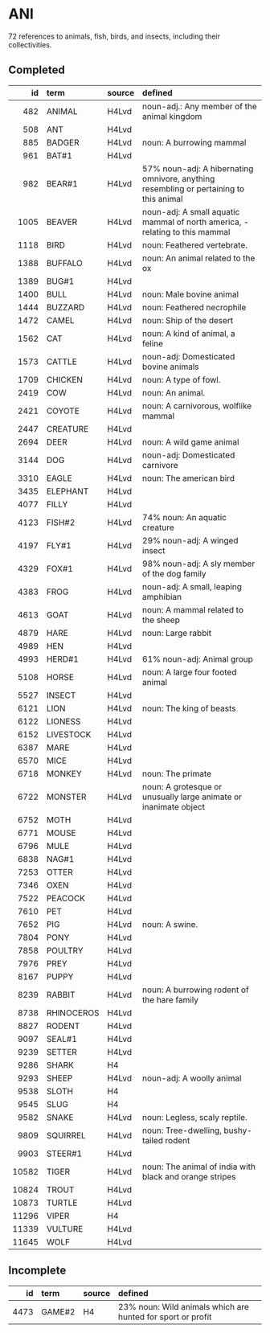 # ANI

72 references to animals, fish, birds, and insects, including their collectivities.

## Completed

|    id | term       | source   | defined                                                                                 |
|------:|:-----------|:---------|:----------------------------------------------------------------------------------------|
|   482 | ANIMAL     | H4Lvd    | noun-adj.: Any member of the animal kingdom                                             |
|   508 | ANT        | H4Lvd    |                                                                                         |
|   885 | BADGER     | H4Lvd    | noun: A burrowing mammal                                                                |
|   961 | BAT#1      | H4Lvd    |                                                                                         |
|   982 | BEAR#1     | H4Lvd    | 57% noun-adj: A hibernating omnivore, anything resembling or pertaining  to this animal |
|  1005 | BEAVER     | H4Lvd    | noun-adj: A small aquatic mammal of north america, -relating to this mammal             |
|  1118 | BIRD       | H4Lvd    | noun: Feathered vertebrate.                                                             |
|  1388 | BUFFALO    | H4Lvd    | noun: An animal related to the ox                                                       |
|  1389 | BUG#1      | H4Lvd    |                                                                                         |
|  1400 | BULL       | H4Lvd    | noun: Male bovine animal                                                                |
|  1444 | BUZZARD    | H4Lvd    | noun: Feathered necrophile                                                              |
|  1472 | CAMEL      | H4Lvd    | noun: Ship of the desert                                                                |
|  1562 | CAT        | H4Lvd    | noun: A kind of animal, a feline                                                        |
|  1573 | CATTLE     | H4Lvd    | noun-adj: Domesticated bovine animals                                                   |
|  1709 | CHICKEN    | H4Lvd    | noun: A type of fowl.                                                                   |
|  2419 | COW        | H4Lvd    | noun: An animal.                                                                        |
|  2421 | COYOTE     | H4Lvd    | noun: A carnivorous, wolflike mammal                                                    |
|  2447 | CREATURE   | H4Lvd    |                                                                                         |
|  2694 | DEER       | H4Lvd    | noun: A wild game animal                                                                |
|  3144 | DOG        | H4Lvd    | noun-adj: Domesticated carnivore                                                        |
|  3310 | EAGLE      | H4Lvd    | noun: The american bird                                                                 |
|  3435 | ELEPHANT   | H4Lvd    |                                                                                         |
|  4077 | FILLY      | H4Lvd    |                                                                                         |
|  4123 | FISH#2     | H4Lvd    | 74% noun: An aquatic creature                                                           |
|  4197 | FLY#1      | H4Lvd    | 29% noun-adj: A winged insect                                                           |
|  4329 | FOX#1      | H4Lvd    | 98% noun-adj: A sly member of the dog family                                            |
|  4383 | FROG       | H4Lvd    | noun-adj: A small, leaping amphibian                                                    |
|  4613 | GOAT       | H4Lvd    | noun: A mammal related to the sheep                                                     |
|  4879 | HARE       | H4Lvd    | noun: Large rabbit                                                                      |
|  4989 | HEN        | H4Lvd    |                                                                                         |
|  4993 | HERD#1     | H4Lvd    | 61% noun-adj: Animal group                                                              |
|  5108 | HORSE      | H4Lvd    | noun: A large four footed animal                                                        |
|  5527 | INSECT     | H4Lvd    |                                                                                         |
|  6121 | LION       | H4Lvd    | noun: The king of beasts                                                                |
|  6122 | LIONESS    | H4Lvd    |                                                                                         |
|  6152 | LIVESTOCK  | H4Lvd    |                                                                                         |
|  6387 | MARE       | H4Lvd    |                                                                                         |
|  6570 | MICE       | H4Lvd    |                                                                                         |
|  6718 | MONKEY     | H4Lvd    | noun: The primate                                                                       |
|  6722 | MONSTER    | H4Lvd    | noun: A grotesque or unusually large animate or inanimate object                        |
|  6752 | MOTH       | H4Lvd    |                                                                                         |
|  6771 | MOUSE      | H4Lvd    |                                                                                         |
|  6796 | MULE       | H4Lvd    |                                                                                         |
|  6838 | NAG#1      | H4Lvd    |                                                                                         |
|  7253 | OTTER      | H4Lvd    |                                                                                         |
|  7346 | OXEN       | H4Lvd    |                                                                                         |
|  7522 | PEACOCK    | H4Lvd    |                                                                                         |
|  7610 | PET        | H4Lvd    |                                                                                         |
|  7652 | PIG        | H4Lvd    | noun: A swine.                                                                          |
|  7804 | PONY       | H4Lvd    |                                                                                         |
|  7858 | POULTRY    | H4Lvd    |                                                                                         |
|  7976 | PREY       | H4Lvd    |                                                                                         |
|  8167 | PUPPY      | H4Lvd    |                                                                                         |
|  8239 | RABBIT     | H4Lvd    | noun: A burrowing rodent of the hare family                                             |
|  8738 | RHINOCEROS | H4Lvd    |                                                                                         |
|  8827 | RODENT     | H4Lvd    |                                                                                         |
|  9097 | SEAL#1     | H4Lvd    |                                                                                         |
|  9239 | SETTER     | H4Lvd    |                                                                                         |
|  9286 | SHARK      | H4       |                                                                                         |
|  9293 | SHEEP      | H4Lvd    | noun-adj: A woolly animal                                                               |
|  9538 | SLOTH      | H4       |                                                                                         |
|  9545 | SLUG       | H4       |                                                                                         |
|  9582 | SNAKE      | H4Lvd    | noun: Legless, scaly reptile.                                                           |
|  9809 | SQUIRREL   | H4Lvd    | noun: Tree-dwelling, bushy-tailed rodent                                                |
|  9903 | STEER#1    | H4Lvd    |                                                                                         |
| 10582 | TIGER      | H4Lvd    | noun: The animal of india with black and orange stripes                                 |
| 10824 | TROUT      | H4Lvd    |                                                                                         |
| 10873 | TURTLE     | H4Lvd    |                                                                                         |
| 11296 | VIPER      | H4       |                                                                                         |
| 11339 | VULTURE    | H4Lvd    |                                                                                         |
| 11645 | WOLF       | H4Lvd    |                                                                                         |

## Incomplete

|   id | term   | source   | defined                                                     |
|-----:|:-------|:---------|:------------------------------------------------------------|
| 4473 | GAME#2 | H4       | 23% noun: Wild animals which are hunted for sport or profit |